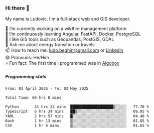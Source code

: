 ### Hi there 👋

My name is Ludovic. I'm a full-stack web and GIS developer.

 🔭 I’m currently working on a wildfire management platform<br/>
 🌱 I’m continuously learning Angular, FastAPI, Docker, PostgreSQL<br/>
 👯 I like GIS tools such as Geopandas, PostGIS, GDAL<br/>
 💬 Ask me about energy transition or travels<br/>
 📫 How to reach me: ludo.beghin@gmail.com or [Linkedin](https://www.linkedin.com/in/ludovic-beghin/)<br/>
 😄 Pronouns: He/Him<br/>
 ⚡ Fun fact: The first time I programmed was in [Algobox](https://fr.wikipedia.org/wiki/Algobox)<br/>

##### Programming stats
<!--START_SECTION:waka-->

```txt
From: 03 April 2025 - To: 03 May 2025

Total Time: 66 hrs 8 mins

Python       51 hrs 25 mins  ███████████████████▒░░░░░   77.76 %
TypeScript   6 hrs 34 mins   ██▒░░░░░░░░░░░░░░░░░░░░░░   09.95 %
YAML         2 hrs 57 mins   █░░░░░░░░░░░░░░░░░░░░░░░░   04.48 %
Bash         1 hr 13 mins    ▒░░░░░░░░░░░░░░░░░░░░░░░░   01.85 %
CSV          1 hr 5 mins     ▒░░░░░░░░░░░░░░░░░░░░░░░░   01.65 %
```

<!--END_SECTION:waka-->
